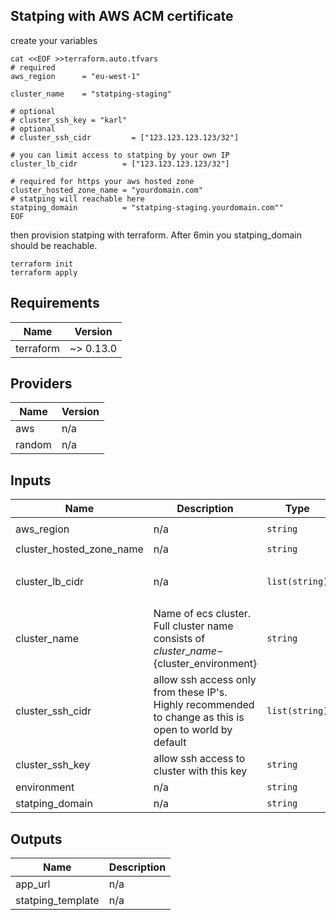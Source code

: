 ## Statping with AWS ACM certificate

create your variables 
```
cat <<EOF >>terraform.auto.tfvars
# required
aws_region      = "eu-west-1"

cluster_name    = "statping-staging"

# optional
# cluster_ssh_key = "karl"
# optional
# cluster_ssh_cidr         = ["123.123.123.123/32"]

# you can limit access to statping by your own IP
cluster_lb_cidr          = ["123.123.123.123/32"]

# required for https your aws hosted zone
cluster_hosted_zone_name = "yourdomain.com"
# statping will reachable here
statping_domain          = "statping-staging.yourdomain.com""
EOF
```
then provision statping with terraform. After 6min you statping_domain should be reachable.
```
terraform init
terraform apply
```
<!-- BEGINNING OF PRE-COMMIT-TERRAFORM DOCS HOOK -->
## Requirements

| Name | Version |
|------|---------|
| terraform | ~> 0.13.0 |

## Providers

| Name | Version |
|------|---------|
| aws | n/a |
| random | n/a |

## Inputs

| Name | Description | Type | Default | Required |
|------|-------------|------|---------|:--------:|
| aws\_region | n/a | `string` | `"eu-central-1"` | no |
| cluster\_hosted\_zone\_name | n/a | `string` | `""` | no |
| cluster\_lb\_cidr | n/a | `list(string)` | <pre>[<br>  "0.0.0.0/0"<br>]</pre> | no |
| cluster\_name | Name of ecs cluster. Full cluster name consists of ${cluster\_name}-${cluster\_environment} | `string` | `"statping"` | no |
| cluster\_ssh\_cidr | allow ssh access only from these IP's. Highly recommended to change as this is open to world by default | `list(string)` | <pre>[<br>  "0.0.0.0/0"<br>]</pre> | no |
| cluster\_ssh\_key | allow ssh access to cluster with this key | `string` | `""` | no |
| environment | n/a | `string` | `"test"` | no |
| statping\_domain | n/a | `string` | `""` | no |

## Outputs

| Name | Description |
|------|-------------|
| app\_url | n/a |
| statping\_template | n/a |

<!-- END OF PRE-COMMIT-TERRAFORM DOCS HOOK -->
